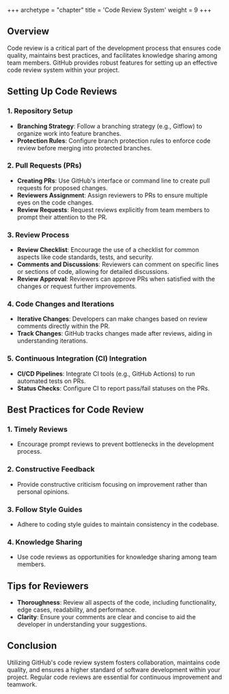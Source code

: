 +++
archetype = "chapter"
title = 'Code Review System'
weight = 9
+++

## Overview

Code review is a critical part of the development process that ensures code quality, maintains best practices, and facilitates knowledge sharing among team members. GitHub provides robust features for setting up an effective code review system within your project.

## Setting Up Code Reviews

### 1. Repository Setup

- **Branching Strategy**: Follow a branching strategy (e.g., Gitflow) to organize work into feature branches.
- **Protection Rules**: Configure branch protection rules to enforce code review before merging into protected branches.

### 2. Pull Requests (PRs)

- **Creating PRs**: Use GitHub's interface or command line to create pull requests for proposed changes.
- **Reviewers Assignment**: Assign reviewers to PRs to ensure multiple eyes on the code changes.
- **Review Requests**: Request reviews explicitly from team members to prompt their attention to the PR.

### 3. Review Process

- **Review Checklist**: Encourage the use of a checklist for common aspects like code standards, tests, and security.
- **Comments and Discussions**: Reviewers can comment on specific lines or sections of code, allowing for detailed discussions.
- **Review Approval**: Reviewers can approve PRs when satisfied with the changes or request further improvements.

### 4. Code Changes and Iterations

- **Iterative Changes**: Developers can make changes based on review comments directly within the PR.
- **Track Changes**: GitHub tracks changes made after reviews, aiding in understanding iterations.

### 5. Continuous Integration (CI) Integration

- **CI/CD Pipelines**: Integrate CI tools (e.g., GitHub Actions) to run automated tests on PRs.
- **Status Checks**: Configure CI to report pass/fail statuses on the PRs.

## Best Practices for Code Review

### 1. Timely Reviews

- Encourage prompt reviews to prevent bottlenecks in the development process.

### 2. Constructive Feedback

- Provide constructive criticism focusing on improvement rather than personal opinions.

### 3. Follow Style Guides

- Adhere to coding style guides to maintain consistency in the codebase.

### 4. Knowledge Sharing

- Use code reviews as opportunities for knowledge sharing among team members.

## Tips for Reviewers

- **Thoroughness**: Review all aspects of the code, including functionality, edge cases, readability, and performance.
- **Clarity**: Ensure your comments are clear and concise to aid the developer in understanding your suggestions.

## Conclusion

Utilizing GitHub's code review system fosters collaboration, maintains code quality, and ensures a higher standard of software development within your project. Regular code reviews are essential for continuous improvement and teamwork.
